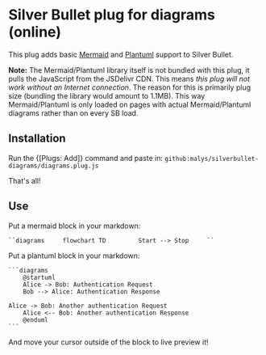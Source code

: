 # Silver Bullet plug for diagrams (online)

This plug adds basic [Mermaid](https://mermaid.js.org/) and [Plantuml](https://plantuml.com) support to Silver Bullet.

**Note:** The Mermaid/Plantuml library itself is not bundled with this plug, it pulls the JavaScript from the JSDelivr CDN. This means _this plug will not work without an Internet connection_. The reason for this is primarily plug size (bundling the library would amount to 1.1MB). This way Mermaid/Plantuml is only loaded on pages with actual Mermaid/Plantuml diagrams rather than on every SB load.

## Installation

Run the {[Plugs: Add]} command and paste in: `github:malys/silverbullet-diagrams/diagrams.plug.js`

That's all!

## Use

Put a mermaid block in your markdown:

    ``diagrams     flowchart TD         Start --> Stop     ``

Put a plantuml block in your markdown:

    ```diagrams
        @startuml
        Alice -> Bob: Authentication Request
        Bob --> Alice: Authentication Response

    Alice -> Bob: Another authentication Request
        Alice <-- Bob: Another authentication Response
        @enduml
    ```

And move your cursor outside of the block to live preview it!
